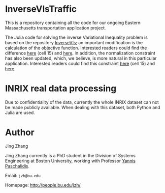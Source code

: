 InverseVIsTraffic
======

This is a repository containing all the code for our ongoing Eastern Massachusetts transportation application project.

The Julia code for solving the inverse Variational Inequality problem is based on the repository [InverseVIs](https://github.com/vgupta1/InverseVIs); an important modification is the calculation of the objective function. Interested readers could find the difference [here](https://github.com/jingzbu/InverseVIsTraffic/blob/master/08_develop_new_OD_demand_estimator_MA/08_InverseVI_uni_MA_with_base_trans_python.ipynb) (cell 15) and [here](https://github.com/vgupta1/InverseVIs/blob/master/Traffic/trafficCval.jl#L149). In addition, the normalization constraint has also been updated, which, we believe, is more natural in this particular application. Interested readers could find this constraint [here](https://github.com/jingzbu/InverseVIsTraffic/blob/master/08_develop_new_OD_demand_estimator_MA/08_InverseVI_uni_MA_with_base_trans_python.ipynb) (cell 15) and [here](https://github.com/vgupta1/InverseVIs/blob/master/Traffic/fitTraffic.jl#L84).


INRIX real data processing
====

Due to confidentiality of the data, currently the whole INRIX dataset can not be made publicly available. When dealing with this dataset, 
both Python and Julia are used.


Author
===
Jing Zhang

Jing Zhang currently is a PhD student in the Division of Systems Engineering at Boston University, working with Professor [Yannis Paschalidis](http://sites.bu.edu/paschalidis/).


Email: `jzh@bu.edu`

Homepage: http://people.bu.edu/jzh/